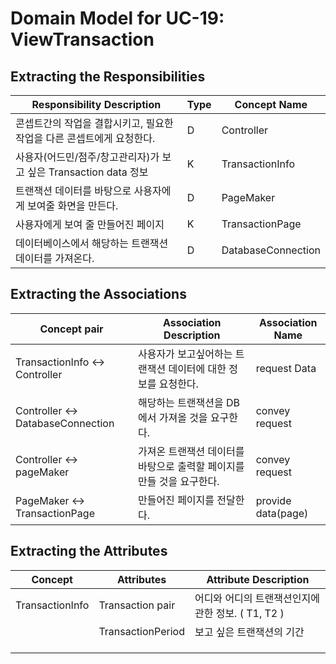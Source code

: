 # Domain Model for UC-19: ViewTransaction

## Extracting the Responsibilities

| Responsibility Description                                   | Type | Concept Name |
| ------------------------------------------------------------ | ---- | ------------ |
| 콘셉트간의 작업을 결합시키고, 필요한 작업을 다른 콘셉트에게 요청한다.  |  D  | Controller   |
| 사용자(어드민/점주/창고관리자)가 보고 싶은 Transaction data 정보 | K | TransactionInfo |
| 트랜잭션 데이터를 바탕으로 사용자에게 보여줄 화면을 만든다. | D | PageMaker |
| 사용자에게 보여 줄 만들어진 페이지 | K | TransactionPage | 
| 데이터베이스에서 해당하는 트랜잭션 데이터를 가져온다. | D | DatabaseConnection |


## Extracting the Associations

| Concept pair | Association Description | Association Name |
| ------------------ | ----------------------- | ---------------- |
| TransactionInfo <-> Controller | 사용자가 보고싶어하는 트랜잭션 데이터에 대한 정보를 요청한다.    | request Data |
| Controller <-> DatabaseConnection | 해당하는 트랜잭션을 DB에서 가져올 것을 요구한다. | convey request |
| Controller <-> pageMaker | 가져온 트랜잭션 데이터를 바탕으로 출력할 페이지를 만들 것을 요구한다. | convey request |
| PageMaker <-> TransactionPage | 만들어진 페이지를 전달한다. | provide data(page) |

## Extracting the Attributes

| Concept | Attributes | Attribute Description |
| ------- | ---------- | --------------------- |
| TransactionInfo  | Transaction pair  | 어디와 어디의 트랜잭션인지에 관한 정보. ( T1, T2 )     |
|         | TransactionPeriod | 보고 싶은 트랜잭션의 기간                      |
|         |            |                       |
|         |            |                       |
|         |            |                       |
